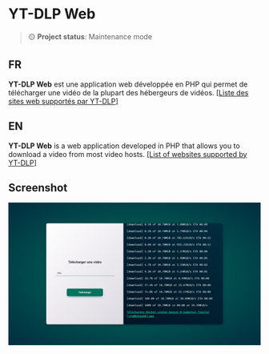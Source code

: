 # YT-DLP Web

> 🟡 **Project status**: Maintenance mode

## FR
**YT-DLP Web** est une application web développée en PHP qui permet de télécharger une vidéo de la plupart des hébergeurs de vidéos.
[[Liste des sites web supportés par YT-DLP]](https://github.com/yt-dlp/yt-dlp/blob/master/supportedsites.md)

## EN
**YT-DLP Web** is a web application developed in PHP that allows you to download a video from most video hosts.
[[List of websites supported by YT-DLP]](https://github.com/yt-dlp/yt-dlp/blob/master/supportedsites.md)

## Screenshot
![yt-dlpWeb](.assets/yt-dlpWeb.png)